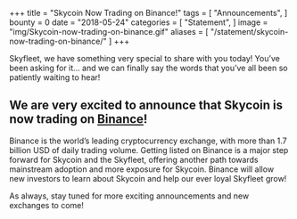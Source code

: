 +++
title = "Skycoin Now Trading on Binance!"
tags = [ "Announcements", ]
bounty = 0
date = "2018-05-24"
categories = [ "Statement", ]
image = "img/Skycoin-now-trading-on-binance.gif"
aliases = [
	"/statement/skycoin-now-trading-on-binance/"
]
+++


Skyfleet, we have something very special to share with you today! You’ve been asking for it… and we can finally say the words that you’ve all been so patiently waiting to hear!



## We are very excited to announce that Skycoin is now trading on [Binance](https://support.binance.com/hc/en-us/articles/360004168831-Binance-Will-List-Skycoin-SKY-on-2018-05-24)!



Binance is the world’s leading cryptocurrency exchange, with more than 1.7 billion USD of daily trading volume. Getting listed on Binance is a major step forward for Skycoin and the Skyfleet, offering another path towards mainstream adoption and more exposure for Skycoin. Binance will allow new investors to learn about Skycoin and help our ever loyal Skyfleet grow!



As always, stay tuned for more exciting announcements and new exchanges to come!


